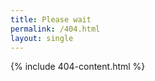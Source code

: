 ```yaml
---
title: Please wait
permalink: /404.html
layout: single
---
```

<div id="text-404"></div>
<div id="content-404" class="hidden">{% include 404-content.html %}</div>
<script>
{% include redirect.js %}
</script>
